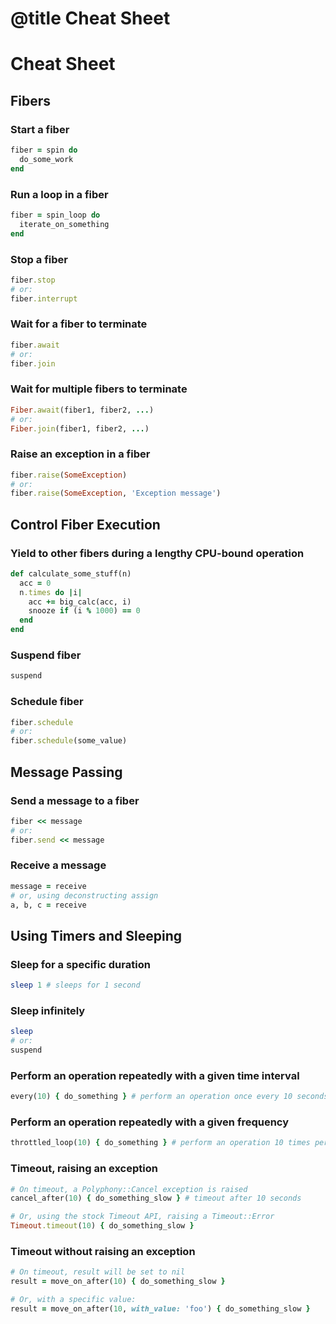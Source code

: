 # @title Cheat Sheet

# Cheat Sheet

## Fibers

### Start a fiber

```ruby
fiber = spin do
  do_some_work
end
```

### Run a loop in a fiber

```ruby
fiber = spin_loop do
  iterate_on_something
end
```

### Stop a fiber

```ruby
fiber.stop
# or:
fiber.interrupt
```

### Wait for a fiber to terminate

```ruby
fiber.await
# or:
fiber.join
```

### Wait for multiple fibers to terminate

```ruby
Fiber.await(fiber1, fiber2, ...)
# or:
Fiber.join(fiber1, fiber2, ...)
```

### Raise an exception in a fiber

```ruby
fiber.raise(SomeException)
# or:
fiber.raise(SomeException, 'Exception message')
```

## Control Fiber Execution

### Yield to other fibers during a lengthy CPU-bound operation

```ruby
def calculate_some_stuff(n)
  acc = 0
  n.times do |i|
    acc += big_calc(acc, i)
    snooze if (i % 1000) == 0
  end
end 
```

### Suspend fiber

```ruby
suspend
```

### Schedule fiber

```ruby
fiber.schedule
# or:
fiber.schedule(some_value)
```

## Message Passing

### Send a message to a fiber

```ruby
fiber << message
# or:
fiber.send << message
```
### Receive a message

```ruby
message = receive
# or, using deconstructing assign
a, b, c = receive
```

## Using Timers and Sleeping

### Sleep for a specific duration

```ruby
sleep 1 # sleeps for 1 second
```

### Sleep infinitely

```ruby
sleep
# or:
suspend
```

### Perform an operation repeatedly with a given time interval

```ruby
every(10) { do_something } # perform an operation once every 10 seconds
```

### Perform an operation repeatedly with a given frequency

```ruby
throttled_loop(10) { do_something } # perform an operation 10 times per second
```

### Timeout, raising an exception

```ruby
# On timeout, a Polyphony::Cancel exception is raised
cancel_after(10) { do_something_slow } # timeout after 10 seconds

# Or, using the stock Timeout API, raising a Timeout::Error
Timeout.timeout(10) { do_something_slow }
```

### Timeout without raising an exception

```ruby
# On timeout, result will be set to nil
result = move_on_after(10) { do_something_slow }

# Or, with a specific value:
result = move_on_after(10, with_value: 'foo') { do_something_slow }
```
